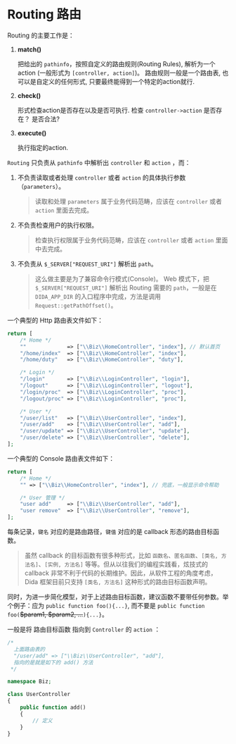# Routing 路由

Routing 的主要工作是：

1. **match()**

    把给出的 `pathinfo`，按照自定义的路由规则(Routing Rules), 解析为一个action (一般形式为 `[controller, action]`)。 
    路由规则一般是一个路由表, 也可以是自定义的任何形式, 只要最终能得到一个特定的action就行.

2. **check()**

    形式检查action是否存在以及是否可执行.
    检查 `controller->action` 是否存在？ 是否合法?

3. **execute()**

    执行指定的action.

`Routing` 只负责从 `pathinfo` 中解析出 `controller` 和 `action` ，而：

1. 不负责读取或者处理 `controller` 或者 `action` 的具体执行参数（`parameters`）。
   > 读取和处理 `parameters` 属于业务代码范畴，应该在 `controller` 或者 `action` 里面去完成。

2. 不负责检查用户的执行权限。
   > 检查执行权限属于业务代码范畴，应该在 `controller` 或者 `action` 里面中去完成。

3. 不负责从 `$_SERVER["REQUEST_URI"]` 解析出 `path`。
   > 这么做主要是为了兼容命令行模式(Console)。
   > Web 模式下，把 `$_SERVER["REQUEST_URI"]` 解析出 Routing 需要的 `path`，一般是在 `DIDA_APP_DIR` 的入口程序中完成，方法是调用 `Request::getPathOffset()`。

一个典型的 Http 路由表文件如下：

```php
return [
    /* Home */
    ""             => ["\\Biz\\HomeController", "index"], // 默认首页
    "/home/index"  => ["\\Biz\\HomeController", "index"],
    "/home/duty"   => ["\\Biz\\HomeController", "duty"],

    /* Login */
    "/login"       => ["\\Biz\\LoginController", "login"],
    "/logout"      => ["\\Biz\\LoginController", "logout"],
    "/login/proc"  => ["\\Biz\\LoginController", "proc"],
    "/logout/proc" => ["\\Biz\\LoginController", "proc"],

    /* User */
    "/user/list"   => ["\\Biz\\UserController", "index"],
    "/user/add"    => ["\\Biz\\UserController", "add"],
    "/user/update" => ["\\Biz\\UserController", "update"],
    "/user/delete" => ["\\Biz\\UserController", "delete"],
];
```

一个典型的 Console 路由表文件如下：

```php
return [
    /* Home */
    "" => ["\\Biz\\HomeController", "index"], // 兜底，一般显示命令帮助

    /* User 管理 */
    "user add"     => ["\\Biz\\UserController", "add"],
    "user remove"  => ["\\Biz\\UserController", "remove"],
];
```

每条记录，`键名` 对应的是路由路径，`键值` 对应的是 callback 形态的路由目标函数。

> 虽然 callback 的目标函数有很多种形式，比如 `函数名`、`匿名函数`、`[类名, 方法名]`、`[实例, 方法名]` 等等。但从以往我们的编程实践看，炫技式的 callback 非常不利于代码的长期维护。因此，从软件工程的角度考虑，Dida 框架目前只支持 `[类名, 方法名]` 这种形式的路由目标函数声明。

同时，为进一步简化模型，对于上述路由目标函数，建议函数不要带任何参数。举个例子：应为 `public function foo(){...}`, 而不要是 `public function foo(`<del>\$param1, \$param2, ...</del>`){...}`。

一般是将 路由目标函数 指向到 `Controller` 的 `action` ：

```php
/*
  上面路由表的
  "/user/add" => ["\\Biz\\UserController", "add"],
  指向的是就是如下的 add() 方法
 */

namespace Biz;

class UserController
{
    public function add()
    {
        // 定义
    }
}
```
